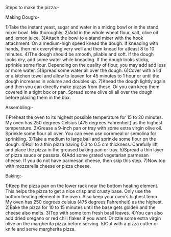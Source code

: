 Steps to make the pizza:-

Making Dough:-

1)Take the instant yeast, sugar and water in a mixing bowl or in the stand mixer bowl. Mix thoroughly.
2)Add in the whole wheat flour, salt, olive oil and lemon juice.
3)Attach the bowl to a stand mixer with the hook attachment. On a medium-high speed knead the dough. If kneading with hands, then mix everything very well and then knead for atleast 8 to 10 minutes.
4)The dough should be smooth, pliable and soft. If the dough looks dry, add some water while kneading. If the dough looks sticky, sprinkle some flour. Depending on the quality of flour, you may add add less or more water.
5)Spread some water all over the dough.
6)Cover with a lid or a kitchen towel and allow to leaven for 45 minutes to 1 hour or until the dough increases in volume and doubles up. 
7)Knead the dough lightly again and then you can directly make pizzas from these. Or you can keep them covered in a tight box or pan. Spread some olive oil all over the dough before placing them in the box.

Assembling:-

1)Preheat the oven to its highest possible temperature for 15 to 20 minutes. My oven has 250 degrees Celsius (475 degrees Fahrenheit) as the highest temperature.
2)Grease a 9-inch pan or tray with some extra virgin olive oil. Sprinkle some flour all over. You can even use cornmeal or semolina for sprinkling.
3)Take a medium to large ball and sprinkle some flour on the dough.
4)Roll to a thin pizza having 0.3 to 0.5 cm thickness.
Carefully lift and place the pizza in the greased baking pan or tray.
5)Spread a thin layer of pizza sauce or passata.
6)Add some grated vegetarian parmesan cheese. If you do not have parmesan cheese, then skip this step.
7)Now top with mozzarella cheese or pizza cheese.

Baking:-

1)Keep the pizza pan on the lower rack near the bottom heating element. This helps the pizza to get a nice crisp and crusty base. Only use the bottom heating element in the oven. Also keep your oven’s highest temp. My oven has 250 degrees celsius (475 degrees Fahrenheit) as the highest.
2)Bake the pizza for 10 to 15 minutes until the base gets golden and the cheese also melts. 
3)Top with some torn fresh basil leaves. 
4)You can also add dried oregano or red chili flakes if you want. Drizzle some extra virgin olive on the margherita pizza before serving.
5)Cut with a pizza cutter or knife and serve margherita pizza. 